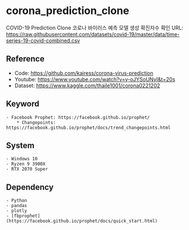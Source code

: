 # corona_prediction_clone

COVID-19 Prediction Clone
코로나 바이러스 예측 모델 생성
확진자수 확인 URL: https://raw.githubusercontent.com/datasets/covid-19/master/data/time-series-19-covid-combined.csv

## Reference

- Code: https://github.com/kairess/corona-virus-prediction
- Youtube: https://www.youtube.com/watch?v=y-oJYSoUNyI&t=20s
- Dataset: https://www.kaggle.com/thaile1001/corona0221202

## Keyword

    - Facebook Prophet: https://facebook.github.io/prophet/
        * Changepoints: https://facebook.github.io/prophet/docs/trend_changepoints.html

## System

    - Windows 10
    - Ryzen 9 3900X
    - RTX 2070 Super

## Dependency

    - Python
    - pandas
    - plotly
    - [fbprophet](https://facebook.github.io/prophet/docs/quick_start.html)
